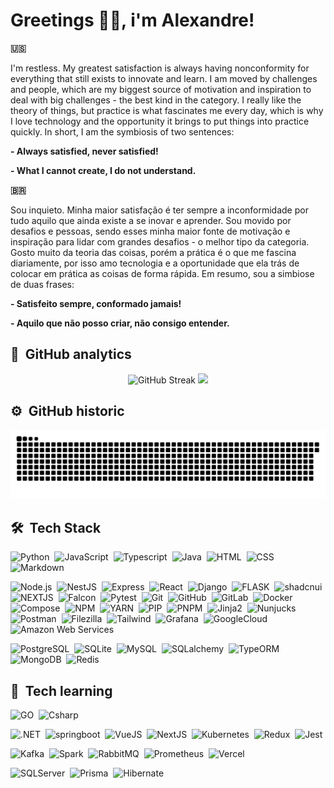 
<h1 align="left">Greetings 🖖🏾, i'm Alexandre!</h1>


**🇺🇸**
<p> I'm restless. My greatest satisfaction is always having nonconformity for everything that still exists to innovate and learn. I am moved by challenges and people, which are my biggest source of motivation and inspiration to deal with big challenges - the best kind in the category. I really like the theory of things, but practice is what fascinates me every day, which is why I love technology and the opportunity it brings to put things into practice quickly. In short, I am the symbiosis of two sentences:



   <strong> - Always satisfied, never satisfied! </strong>

 
   <strong> - What I cannot create, I do not understand.   </strong>

  
</p>


**🇧🇷**
<p>Sou inquieto. Minha maior satisfação é ter sempre a inconformidade por tudo aquilo que ainda existe a se inovar e aprender. Sou movido por desafios e pessoas, sendo esses minha maior fonte de motivação e inspiração para lidar com grandes desafios - o melhor tipo da categoria. Gosto muito da teoria das coisas, porém a prática é o que me fascina diariamente, por isso amo tecnologia e a oportunidade que ela trás de colocar em prática as coisas de forma rápida. Em resumo, sou a simbiose de duas frases:

   
 <strong> - Satisfeito sempre, conformado jamais! </strong>

 
  <strong> - Aquilo que não posso criar, não consigo entender.  </strong>

  
</p>



## 📶 &nbsp;GitHub analytics 
 <div align="center" margin="0 auto">    


<img height="175em" src="https://stats-github-app.vercel.app?user=upalx&theme=python-dark" alt="GitHub Streak" />

   
   <img height="175em" src="https://github-stats-readme-langs.vercel.app/api/top-langs/?username=upalx&layout=compact&show_icons=true&theme=gotham&border_color=4584b6&title_color=4584b6&text_color=ffde57&bg_color=000000&hide=php,jupyter%20notebook&langs_count=7"/> 



</div>



## ⚙️ &nbsp;GitHub historic


<div align="center">

   
<!--- Snake animation analytics to github --->

 ![Snake animation](https://github.com/upALX/upALX/blob/output/github-snake-dark.svg)

   
</div>


## 🛠 &nbsp;Tech Stack


![Python](https://img.shields.io/badge/-Python-05122A?style=flat&logo=Python)&nbsp;
![JavaScript](https://img.shields.io/badge/-JavaScript-05122A?style=flat&logo=javascript)&nbsp;
![Typescript](https://img.shields.io/badge/-Typescript-05122A?style=flat&logo=typescript)&nbsp;
![Java](https://img.shields.io/badge/-Java-05122A?style=flat&logo=Java)&nbsp;
![HTML](https://img.shields.io/badge/-HTML-05122A?style=flat&logo=HTML5)&nbsp;
![CSS](https://img.shields.io/badge/-CSS-05122A?style=flat&logo=CSS3&logoColor=1572B6)&nbsp;
![Markdown](https://img.shields.io/badge/-Markdown-05122A?style=flat&logo=markdown)&nbsp;


![Node.js](https://img.shields.io/badge/-Node.js-05122A?style=flat&logo=node.js)&nbsp;
![NestJS](https://img.shields.io/badge/-NestJS-05122A?style=flat&logo=nestjs)&nbsp;
![Express](https://img.shields.io/badge/-Express-05122A?style=flat&logo=Express)&nbsp;
![React](https://img.shields.io/badge/-React-05122A?style=flat&logo=react)&nbsp;
![Django](https://img.shields.io/badge/-Django-05122A?style=flat&logo=django)&nbsp;
![FLASK](https://img.shields.io/badge/-Flask-05122A?style=flat&logo=flask)&nbsp;
![shadcnui](https://img.shields.io/badge/-Shadcn/ui-05122A?style=flat&logo=shadcnui)&nbsp;
![NEXTJS](https://img.shields.io/badge/-NextJS-05122A?style=flat&logo=nextdotjs)&nbsp;
![Falcon](https://img.shields.io/badge/-Falcon-05122A?style=flat&logo=Falcon)&nbsp;
![Pytest](https://img.shields.io/badge/-Pytest-05122A?style=flat&logo=pytest)&nbsp;
![Git](https://img.shields.io/badge/-Git-05122A?style=flat&logo=git)&nbsp;
![GitHub](https://img.shields.io/badge/-GitHub-05122A?style=flat&logo=github)&nbsp;
![GitLab](https://img.shields.io/badge/-GitLab-05122A?style=flat&logo=GitLab)&nbsp;
![Docker](https://img.shields.io/badge/-Docker-05122A?style=flat&logo=docker)&nbsp;
![Compose](https://img.shields.io/badge/-Compose-05122A?style=flat&logo=docker)&nbsp;
![NPM](https://img.shields.io/badge/-NPM-05122A?style=flat&logo=npm)&nbsp;
![YARN](https://img.shields.io/badge/-Yarn-05122A?style=flat&logo=yarn)&nbsp;
![PIP](https://img.shields.io/badge/-PIP-05122A?style=flat&logo=Pypi)&nbsp;
![PNPM](https://img.shields.io/badge/-PNPM-05122A?style=flat&logo=pnpm)&nbsp;
![Jinja2](https://img.shields.io/badge/-Jinja2-05122A?style=flat&logo=jinja)&nbsp;
![Nunjucks](https://img.shields.io/badge/-Nunjucks-05122A?style=flat&logo=Nunjucks)&nbsp;
![Postman](https://img.shields.io/badge/-Postman-05122A?style=flat&logo=Postman)&nbsp;
![Filezilla](https://img.shields.io/badge/-Filezilla-05122A?style=flat&logo=Filezilla)&nbsp;
![Tailwind](https://img.shields.io/badge/-Tailwind-05122A?style=flat&logo=tailwindcss)&nbsp;
![Grafana](https://img.shields.io/badge/-Grafana-05122A?style=flat&logo=Grafana)&nbsp;
![GoogleCloud](https://img.shields.io/badge/-GoogleCloud-05122A?style=flat&logo=googlecloud)&nbsp;
![Amazon Web Services](https://img.shields.io/badge/AWS-05122A?style=flat&logo=amazonaws)&nbsp;


![PostgreSQL](https://img.shields.io/badge/-PostgreSQL-05122A?style=flat&logo=postgresql)&nbsp;
![SQLite](https://img.shields.io/badge/-SQLite-05122A?style=flat&logo=sqlite)&nbsp;
![MySQL](https://img.shields.io/badge/-MySQL-05122A?style=flat&logo=MySQL)&nbsp;
![SQLalchemy](https://img.shields.io/badge/-SQLalchemy-05122A?style=flat&logo=sqlalchemy)&nbsp;
![TypeORM](https://img.shields.io/badge/-TypeORM-05122A?style=flat&logo=typeform)&nbsp;
![MongoDB](https://img.shields.io/badge/-MongoDB-05122A?style=flat&logo=MongoDB)&nbsp;
![Redis](https://img.shields.io/badge/-Redis-05122A?style=flat&logo=redis)&nbsp;


## :brain: &nbsp;Tech learning


![GO](https://img.shields.io/badge/-GO-05122A?style=flat&logo=GO)&nbsp;
![Csharp](https://img.shields.io/badge/-Csharp-05122A?style=flat&logo=csharp)&nbsp;


![.NET](https://img.shields.io/badge/-.Net-05122A?style=flat&logo=DotNet)&nbsp;
![springboot](https://img.shields.io/badge/-Spring_boot-05122A?style=flat&logo=springboot)&nbsp;
![VueJS](https://img.shields.io/badge/-Vue.js-05122A?style=flat&logo=vue.js)&nbsp;
![NextJS](https://img.shields.io/badge/-NextJS-05122A?style=flat&logo=Next.js)&nbsp;
![Kubernetes](https://img.shields.io/badge/-Kubernetes-05122A?style=flat&logo=Kubernetes)&nbsp;
![Redux](https://img.shields.io/badge/-Redux-05122A?style=flat&logo=Redux)&nbsp;
![Jest](https://img.shields.io/badge/-Jest-05122A?style=flat&logo=jest)&nbsp;


![Kafka](https://img.shields.io/badge/-ApacheKafka-05122A?style=flat&logo=ApacheKafka)&nbsp;
![Spark](https://img.shields.io/badge/-ApacheSpark-05122A?style=flat&logo=ApacheSpark)&nbsp;
![RabbitMQ](https://img.shields.io/badge/-RabbitMQ-05122A?style=flat&logo=rabbitmq)&nbsp;
![Prometheus](https://img.shields.io/badge/-Prometheus-05122A?style=flat&logo=Prometheus)&nbsp;
![Vercel](https://img.shields.io/badge/-Vercel-05122A?style=flat&logo=Vercel)&nbsp;


![SQLServer](https://img.shields.io/badge/-SQLServer-05122A?style=flat&logo=Microsoft-SQL-Server)&nbsp;
![Prisma](https://img.shields.io/badge/-Prisma-05122A?style=flat&logo=Prisma)&nbsp;
![Hibernate](https://img.shields.io/badge/-Hibernate-05122A?style=flat&logo=hibernate)&nbsp;


<!---
AlexandreALX/AlexandreALX is a ✨ special ✨ repository because its `README.md` (this file) appears on your GitHub profile.
You can click the Preview link to take a look at your changes. Sempre preparado!!!!!!!
--->

